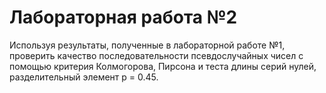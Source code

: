 # Лабораторная работа №2
Используя результаты, полученные в лабораторной работе №1, проверить качество последовательности псевдослучайных чисел с помощью критерия Колмогорова, Пирсона и теста длины серий нулей, разделительный элемент p = 0.45.
